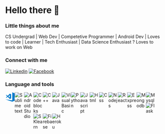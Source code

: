 # Hello there 👋 
### Little things about me
CS Undergrad | Web Dev | Competetive Programmer | Android Dev | Loves to code | Learner | Tech Enthusiast | Data Science Enthusiast ? Loves to work on Web

### Connect with me
[![Linkedin](https://img.shields.io/badge/Linkedin-blue)](https://www.linkedin.com/in/rahathossain9678)
[![Facebook](https://img.shields.io/badge/Facebook-brightgreen)](https://www.facebook.com/rahat.hossain.9678)



### Language and tools
<img align="left" alt="Visual Studio Code" width="30px" src="https://raw.githubusercontent.com/github/explore/80688e429a7d4ef2fca1e82350fe8e3517d3494d/topics/visual-studio-code/visual-studio-code.png"/>
<img align="left" alt="Sublime text" width="30px" src="https://cdn.worldvectorlogo.com/logos/sublime-text.svg" />
<img align="left" alt="Android Studio" width="30px" src="https://i.pinimg.com/originals/4e/74/7c/4e747c82368d9681b75d54f56319dae7.png" />
<img align="left" alt="Codeblocks" width="30px" src="https://img.utdstc.com/icons/code-blocks.png:75" />


<img align="left" alt="C++" width="30px" src="https://raw.githubusercontent.com/isocpp/logos/master/cpp_logo.png" />
<img align="left" alt="Java" width="30px" src="https://seeklogo.com/images/J/java-logo-7833D1D21A-seeklogo.com.png" />
<img align="left" alt="Visual Basic" width="30px" src="https://img2.pngio.com/visual-basic-blue-png-download-640402-free-transparent-visual-visual-basic-png-900_420.jpg" />
<img align="left" alt="Python" width="30px" src="https://upload.wikimedia.org/wikipedia/commons/thumb/c/c3/Python-logo-notext.svg/1200px-Python-logo-notext.svg.png" />
<img align="left" alt="Javascript" width="30px" src="https://upload.wikimedia.org/wikipedia/commons/6/6a/JavaScript-logo.png" />


<img align="left" alt="Html" width="30px" src="https://cdn.pixabay.com/photo/2017/08/05/11/16/logo-2582748_1280.png" />
<img align="left" alt="Css" width="30px" src="https://cdn.worldvectorlogo.com/logos/css3.svg" />


<img align="left" alt="Nodejs" width="30px" src="https://upload.wikimedia.org/wikipedia/commons/thumb/d/d9/Node.js_logo.svg/1280px-Node.js_logo.svg.png" />
<img align="left" alt="React" width="30px" src="https://cdn.iconscout.com/icon/free/png-512/react-1-282599.png" />
<img align="left" alt="Express" width="30px" src="https://expressjs.com/images/express-facebook-share.png" />
<img align="left" alt="Mongodb" width="30px" src="https://banner2.cleanpng.com/20180702/bgt/kisspng-mongodb-database-nosql-postgresql-mongo-5b39f9e3445fa6.5652746415305261792801.jpg" />
<img align="left" alt="Mysql" width="30px" src="https://cdn.worldvectorlogo.com/logos/mysql-7.svg" />

<img align="left" alt="Flask" width="30px" src="https://repository-images.githubusercontent.com/203664833/cb492980-d0ad-11e9-8409-24df853c7078" />
<img align="left" alt="SKlearn" width="30px" src="https://upload.wikimedia.org/wikipedia/commons/thumb/0/05/Scikit_learn_logo_small.svg/1200px-Scikit_learn_logo_small.svg.png" />

<img align="left" alt="Firebase" width="30px" src="https://firebase.google.com/images/brand-guidelines/logo-vertical.png" />
<img align="left" alt="Heroku" width="30px" src="https://cdn.worldvectorlogo.com/logos/heroku.svg" />





<!--
**rahathossain690/rahathossain690** is a ✨ _special_ ✨ repository because its `README.md` (this file) appears on your GitHub profile.

![visitor](https://profile-counter.glitch.me/rahathossain690/count.svg)
Here are some ideas to get you started:

- 🔭 I’m currently working on node.js
- 🌱 I’m currently learning react
- 👯 I’m looking to collaborate on any thing. 
- 🤔 I’m looking for help with ...
- 💬 Ask me about ...
- 📫 How to reach me: ...
- 😄 Pronouns: ...
- ⚡ Fun fact: ...
-->
